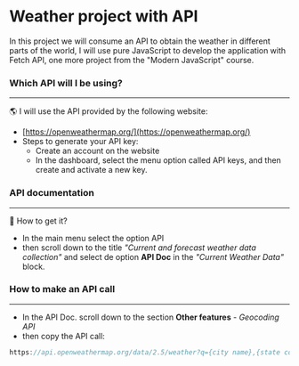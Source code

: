 # Weather project with API

In this project we will consume an API to obtain the weather in different parts of the world, I will use pure JavaScript to develop the application with Fetch API, one more project from the "Modern JavaScript" course. 

### Which API will I be using?
---
🌎 I will use the API provided by the following website:<br> 
- [https://openweathermap.org/](https://openweathermap.org/)
- Steps to generate your API key:
  - Create an account on the website
  - In the dashboard, select the menu option called API keys, and then create and activate a new key.  

### API documentation
---
📒 How to get it?

* In the main menu select the option API
* then scroll down to the title _"Current and forecast weather data collection"_ and select de option **API Doc** in the _"Current Weather Data"_ block.  

### How to make an API call
---

* In the API Doc. scroll down to the section **Other features** - _Geocoding API_
* then copy the API call:
```javascript
https://api.openweathermap.org/data/2.5/weather?q={city name},{state code},{country code}&appid={API key} 
```